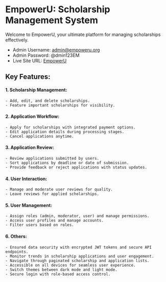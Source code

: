 # EmpowerU: Scholarship Management System

Welcome to EmpowerU, your ultimate platform for managing scholarships effectively.

- Admin Username: admin@empoweru.org
- Admin Password: @dmin123EM
- Live Site URL: [EmpowerU](https://ph-assignment-12-empoweru-spa.surge.sh)

## Key Features:

#### 1. Scholarship Management:

    - Add, edit, and delete scholarships.
    - Feature important scholarships for visibility.

#### 2. Application Workflow:

    - Apply for scholarships with integrated payment options.
    - Edit application details during processing stages.
    - Cancel applications anytime.

#### 3. Application Review:

    - Review applications submitted by users.
    - Sort applications by deadline or date of submission.
    - Provide feedback or reject applications with status updates.

#### 4. User Interaction:

    - Manage and moderate user reviews for quality.
    - Leave reviews for applied scholarships.

#### 5. User Management:

    - Assign roles (admin, moderator, user) and manage permissions.
    - Access user profiles and manage accounts.
    - Filter users based on roles.

#### 6. Others:

    - Ensured data security with encrypted JWT tokens and secure API endpoints.
    - Monitor trends in scholarship applications and user engagement.
    - Navigate through paginated scholarship and application lists.
    - Accessible on all devices for seamless user experience.
    - Switch themes between dark mode and light mode.
    - Secure login with role-based access control.
